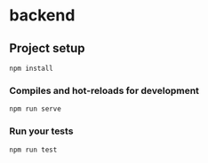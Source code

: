 # backend

## Project setup
```
npm install
```

### Compiles and hot-reloads for development
```
npm run serve
```

### Run your tests
```
npm run test
```


